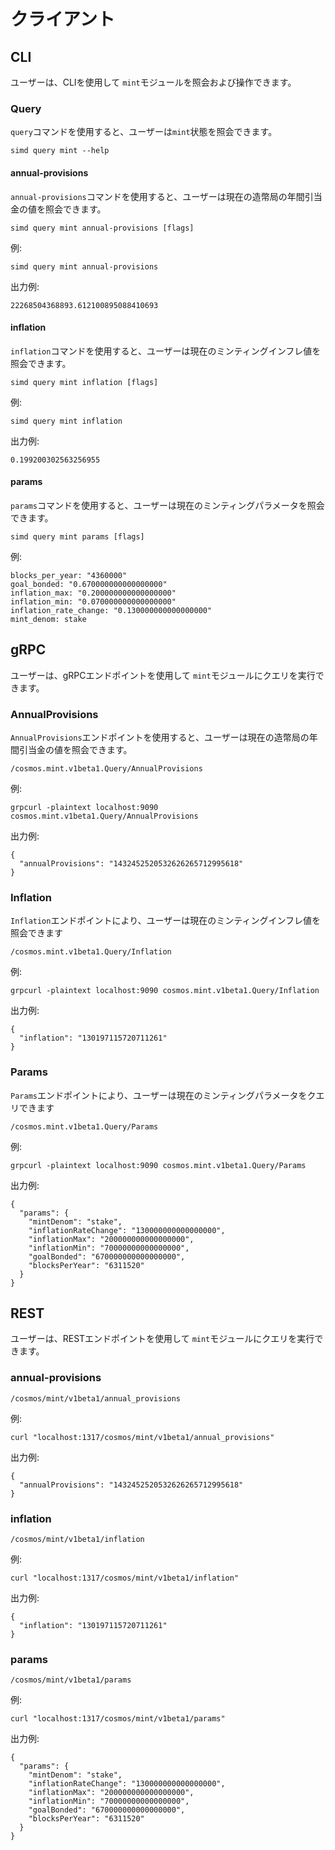 # クライアント

## CLI

ユーザーは、CLIを使用して `mint`モジュールを照会および操作できます。

### Query

`query`コマンドを使用すると、ユーザーは`mint`状態を照会できます。

```
simd query mint --help
```

#### annual-provisions

`annual-provisions`コマンドを使用すると、ユーザーは現在の造幣局の年間引当金の値を照会できます。

```
simd query mint annual-provisions [flags]
```

例:

```
simd query mint annual-provisions
```

出力例:

```
22268504368893.612100895088410693
```

#### inflation

`inflation`コマンドを使用すると、ユーザーは現在のミンティングインフレ値を照会できます。

```
simd query mint inflation [flags]
```

例:

```
simd query mint inflation
```

出力例:

```
0.199200302563256955
```

#### params

`params`コマンドを使用すると、ユーザーは現在のミンティングパラメータを照会できます。

```
simd query mint params [flags]
```

例:

```
blocks_per_year: "4360000"
goal_bonded: "0.670000000000000000"
inflation_max: "0.200000000000000000"
inflation_min: "0.070000000000000000"
inflation_rate_change: "0.130000000000000000"
mint_denom: stake
```

## gRPC

ユーザーは、gRPCエンドポイントを使用して `mint`モジュールにクエリを実行できます。

### AnnualProvisions

`AnnualProvisions`エンドポイントを使用すると、ユーザーは現在の造幣局の年間引当金の値を照会できます。

```
/cosmos.mint.v1beta1.Query/AnnualProvisions
```

例:

```
grpcurl -plaintext localhost:9090 cosmos.mint.v1beta1.Query/AnnualProvisions
```

出力例:

```
{
  "annualProvisions": "1432452520532626265712995618"
}
```

### Inflation

`Inflation`エンドポイントにより、ユーザーは現在のミンティングインフレ値を照会できます

```
/cosmos.mint.v1beta1.Query/Inflation
```

例:

```
grpcurl -plaintext localhost:9090 cosmos.mint.v1beta1.Query/Inflation
```

出力例:

```
{
  "inflation": "130197115720711261"
}
```

### Params

`Params`エンドポイントにより、ユーザーは現在のミンティングパラメータをクエリできます

```
/cosmos.mint.v1beta1.Query/Params
```

例:

```
grpcurl -plaintext localhost:9090 cosmos.mint.v1beta1.Query/Params
```

出力例:

```
{
  "params": {
    "mintDenom": "stake",
    "inflationRateChange": "130000000000000000",
    "inflationMax": "200000000000000000",
    "inflationMin": "70000000000000000",
    "goalBonded": "670000000000000000",
    "blocksPerYear": "6311520"
  }
}
```

## REST

ユーザーは、RESTエンドポイントを使用して `mint`モジュールにクエリを実行できます。

### annual-provisions

```
/cosmos/mint/v1beta1/annual_provisions
```

例:

```
curl "localhost:1317/cosmos/mint/v1beta1/annual_provisions"
```

出力例:

```
{
  "annualProvisions": "1432452520532626265712995618"
}
```

### inflation

```
/cosmos/mint/v1beta1/inflation
```

例:

```
curl "localhost:1317/cosmos/mint/v1beta1/inflation"
```

出力例:

```
{
  "inflation": "130197115720711261"
}
```

### params

```
/cosmos/mint/v1beta1/params
```

例:

```
curl "localhost:1317/cosmos/mint/v1beta1/params"
```

出力例:

```
{
  "params": {
    "mintDenom": "stake",
    "inflationRateChange": "130000000000000000",
    "inflationMax": "200000000000000000",
    "inflationMin": "70000000000000000",
    "goalBonded": "670000000000000000",
    "blocksPerYear": "6311520"
  }
}
```
